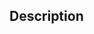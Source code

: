 <!--
Please update the pull request title using the Conventional Commits format: <type>[optional scope]: <description>

Examples:
- feat(logging): add support for customizable log levels
- fix(authentication): resolve token expiration issue
- docs(readme): update installation instructions

Types:
- feat: Introduces a new feature
- fix: Addresses a bug fix
- docs: Pertains to documentation changes
- style: Relates to code style changes (e.g., formatting)
- refactor: Refactors code without adding features or fixing bugs
- test: Adds or modifies tests
- chore: Miscellaneous tasks (e.g., updating build processes)

For comprehensive guidelines, please refer to the Conventional Commits specification: https://www.conventionalcommits.org/en/v1.0.0/
-->

## Description

<!-- Provide a detailed description of your changes. -->

<!-- If it fixes an open issue, please close the related issue here (e.g., Closes #123). -->
<!-- Delete this explanation and the line below if not applicable. -->
